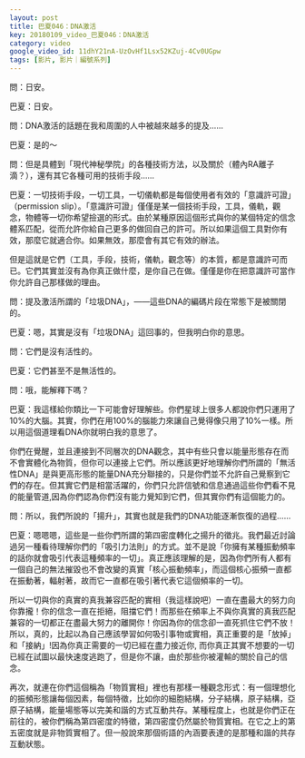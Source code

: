 ```yaml
---
layout: post
title: 巴夏046：DNA激活
key: 20180109_video_巴夏046：DNA激活
category: video
google_video_id: 11dhY21nA-UzOvHf1Lsx52KZuj-4Cv0UGpw
tags: [影片, 影片｜編號系列]
---
```



問：日安。

巴夏：日安。

問：DNA激活的話題在我和周圍的人中被越來越多的提及……

巴夏：是的～

問：但是具體到「現代神秘學院」的各種技術方法，以及關於（體內RA離子滴？），還有其它各種可用的技術手段……

巴夏：一切技術手段，一切工具，一切儀軌都是每個使用者有效的「意識許可證」（permission slip）。「意識許可證」僅僅是某一個技術手段，工具，儀軌，觀念，物體等一切你希望撿選的形式。由於某種原因這個形式與你的某個特定的信念體系匹配，從而允許你給自己更多的做回自己的許可。所以如果這個工具對你有效，那麼它就適合你。如果無效，那麼會有其它有效的辦法。

但是這就是它們（工具，手段，技術，儀軌，觀念等）的本質，都是意識許可而已。它們其實並沒有為你真正做什麼，是你自己在做。僅僅是你在把意識許可當作你允許自己那樣做的理由。

問：提及激活所謂的「垃圾DNA」，——這些DNA的編碼片段在常態下是被關閉的。

巴夏：嗯，其實是沒有「垃圾DNA」這回事的，但我明白你的意思。

問：它們是沒有活性的。

巴夏：它們甚至不是無活性的。

問：哦，能解釋下嗎？

巴夏：我這樣給你類比一下可能會好理解些。你們星球上很多人都說你們只運用了10%的大腦。其實，你們在用100%的腦能力來讓自己覺得像只用了10%一樣。所以用這個道理看DNA你就明白我的意思了。

你們在覺醒，並且連接到不同層次的DNA觀念，其中有些只會以能量形態存在而不會實體化為物質，但你可以連接上它們。所以應該更好地理解你們所謂的「無活性DNA」是與更高形態的能量DNA充分聯接的，只是你們並不允許自己覺察到它們的存在。但其實它們是相當活躍的，你們只允許信號和信息通過這些你們看不見的能量管道,因為你們認為你們沒有能力覺知到它們，但其實你們有這個能力的。

問：所以，我們所說的「揚升」，其實也就是我們的DNA功能逐漸恢復的過程……

巴夏：嗯嗯嗯，這些是一些你們所謂的第四密度轉化之揚升的徵兆。我們最近討論過另一種看待理解你們的「吸引力法則」的方式。並不是說「你擁有某種振動頻率的話你就會吸引代表這種頻率的一切」。真正應該理解的是，因為你們所有人都有一個自己的無法摧毀也不會改變的真實「核心振動頻率」，而這個核心振頻一直都在振動著，輻射著，故而它一直都在吸引著代表它這個頻率的一切。

所以一切與你的真實的真我兼容匹配的實相（我這樣說吧）一直在盡最大的努力向你靠攏！你的信念一直在拒絕，阻擋它們！而那些在頻率上不與你真實的真我匹配兼容的一切都正在盡最大努力的離開你！你因為你的信念卻一直死抓住它們不放！所以，真的，比起以為自己應該學習如何吸引事物或實相，真正重要的是「放掉」和「接納」!因為你真正需要的一切已經在盡力接近你, 而你真正其實不想要的一切已經在試圖以最快速度逃跑了，但是你不讓，由於那些你被灌輸的關於自己的信念。

再次，就連在你們這個稱為「物質實相」裡也有那樣一種觀念形式：有一個理想化的振頻形態讓每個因素，每個特徵，比如你的細胞結構，分子結構，原子結構，亞原子結構，能量場態等以完美和諧的方式互動共存。某種程度上，也就是你們正在前往的，被你們稱為第四密度的特徵，第四密度仍然屬於物質實相。在它之上的第五密度就是非物質實相了。但一般說來那個術語的內涵要表達的是那種和諧的共存互動狀態。

